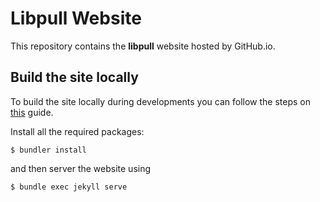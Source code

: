 # Libpull Website

This repository contains the **libpull** website hosted by GitHub.io.

## Build the site locally

To build the site locally during developments you can follow the steps on
[this](https://help.github.com/articles/setting-up-your-github-pages-site-locally-with-jekyll/) guide.

Install all the required packages:

```
$ bundler install
```

and then server the website using

```
$ bundle exec jekyll serve
```

